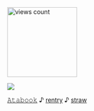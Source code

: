 <img width="160" src="https://komarev.com/ghpvc/?username=your-github-username&color=60ce99" alt="views count">


![](https://files.catbox.moe/x67mmg.gif)

   [𝙰𝚝𝚊𝚋𝚘𝚘𝚔](https://k-ant.atabook.org/)     ♪        [rentry](https://rentry.co/kanto)    ♪       [straw](https://kanto.straw.page/)
